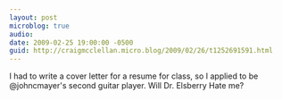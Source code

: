 ```yaml
---
layout: post
microblog: true
audio: 
date: 2009-02-25 19:00:00 -0500
guid: http://craigmcclellan.micro.blog/2009/02/26/t1252691591.html
---
```

I had to write a cover letter for a resume for class, so I applied to be @johncmayer's second guitar player.  Will Dr. Elsberry Hate me?
